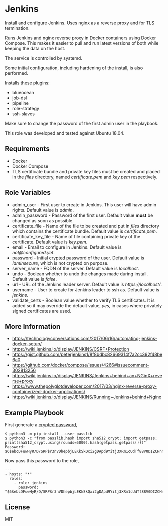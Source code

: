 # Jenkins

Install and configure Jenkins. Uses nginx as a reverse proxy and for TLS
termination.

Runs Jenkins and nginx reverse proxy in Docker containers using Docker Compose.
This makes it easier to pull and run latest versions of both while keeping the
data on the host.

The service is controlled by systemd.

Some initial configuration, including hardening of the install, is also
performed.

Installs these plugins:

- blueocean
- job-dsl
- pipeline
- role-strategy
- ssh-slaves

Make sure to change the password of the first admin user in the playbook.

This role was developed and tested against Ubuntu 18.04.

## Requirements

- Docker
- Docker Compose
- TLS certificate bundle and private key files must be created and placed in
the _files_ directory, named _certificate.pem_ and _key.pem_ respectively.

## Role Variables

- admin_user - First user to create in Jenkins. This user will have admin
rights. Default value is _admin_.
- admin_password - Password of the first user. Default value **must** be
changed as soon as possible.
- certificate_file - Name of the file to be created and put in _files_ directory
which contains the certificate bundle. Default value is _certificate.pem_.
- certificate_key_file - Name of file containing private key of the certificate.
Default value is _key.pem_.
- email - Email to configure in Jenkins. Default value is _not@configured.yet_.
- password - Initial [crypted](https://docs.ansible.com/ansible/latest/reference_appendices/faq.html#how-do-i-generate-crypted-passwords-for-the-user-module) password of the user. Default value is _IamInsecure_, which is not crypted on purpose.
- server_name - FQDN of the server. Default value is _localhost_.
- undo - Boolean whether to undo the changes made during install. Default value
is _false_.
- url - URL of the Jenkins leader server. Default value is _https://localhost/_.
- username - User to create for Jenkins leader to ssh as. Default value is
_jenkins_.
- validate_certs - Boolean value whether to verify TLS certificates. It is added
so it may override the default value, _yes_, in cases where privately signed
certificates are used.

## More Information

- https://technologyconversations.com/2017/06/16/automating-jenkins-docker-setup/
- https://wiki.jenkins.io/display/JENKINS/CSRF+Protection
- https://gist.github.com/peterjenkins1/8f8bdbc82669314f7a2cc392f48be6a0
- https://github.com/docker/compose/issues/4266#issuecomment-302813256
- https://wiki.jenkins.io/display/JENKINS/Jenkins+behind+an+NGinX+reverse+proxy
- https://www.thepolyglotdeveloper.com/2017/03/nginx-reverse-proxy-containerized-docker-applications/
- https://wiki.jenkins.io/display/JENKINS/Running+Jenkins+behind+Nginx

## Example Playbook

First generate a [crypted password](https://docs.ansible.com/ansible/latest/reference_appendices/faq.html#how-do-i-generate-crypted-passwords-for-the-user-module),

    $ python3 -m pip install --user passlib
    $ python3 -c "from passlib.hash import sha512_crypt; import getpass; print(sha512_crypt.using(rounds=5000).hash(getpass.getpass()))"
    Password:
    $6$ebcDFuwHyR/D/SRP$r3nVDhepbjLEKkSkQxi2gDApd9Yitj3XRm1cUdTf88V0DIZCHnf22HRorSDund7xUlDeAXX8MJECDjSZ4ZOCD1

Now pass this password to the role,

    ---
    - hosts: "*"
      roles:
        - role: jenkins
          password: "$6$ebcDFuwHyR/D/SRP$r3nVDhepbjLEKkSkQxi2gDApd9Yitj3XRm1cUdTf88V0DIZCHnf22HRorSDund7xUlDeAXX8MJECDjSZ4ZOCD1"

## License

MIT
